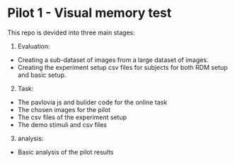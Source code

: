 # Pilot 1 - Visual memory test
This repo is devided into three main stages:
1) Evaluation:
* Creating a sub-dataset of images from a large dataset of images.
* Creating the experiment setup csv files for subjects for both RDM setup and basic setup.
2) Task:
* The pavlovia js and bulider code for the online task 
* The chosen images for the pilot 
* The csv files of the experiment setup 
* The demo stimuli and csv files 
3) analysis: 
* Basic analysis of the pilot results 

